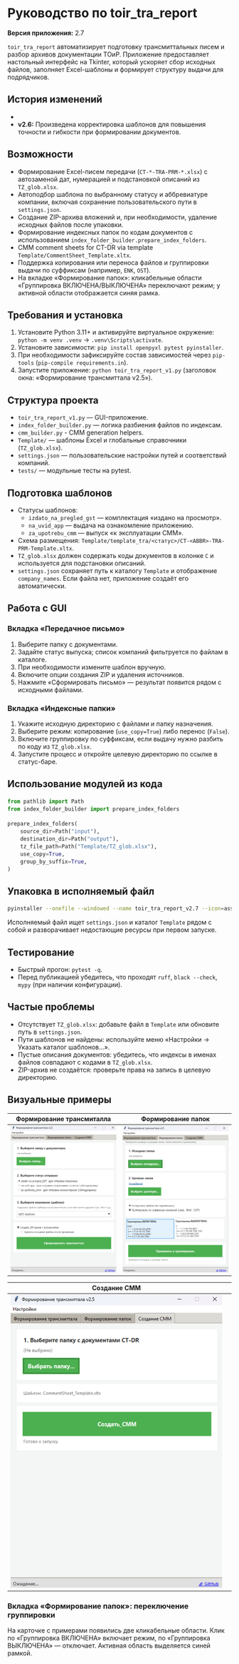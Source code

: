 # Руководство по toir_tra_report

**Версия приложения:** 2.7

`toir_tra_report` автоматизирует подготовку трансмиттальных писем и разбор архивов документации ТОиР. Приложение предоставляет настольный интерфейс на Tkinter, который ускоряет сбор исходных файлов, заполняет Excel-шаблоны и формирует структуру выдачи для подрядчиков.

## История изменений

- 
- **v2.6:** Произведена корректировка шаблонов для повышения точности и гибкости при формировании документов.

## Возможности

- Формирование Excel-писем передачи (`CT-*-TRA-PRM-*.xlsx`) с автозаменой дат, нумерацией и подстановкой описаний из `TZ_glob.xlsx`.
- Автоподбор шаблона по выбранному статусу и аббревиатуре компании, включая сохранение пользовательского пути в `settings.json`.
- Создание ZIP-архива вложений и, при необходимости, удаление исходных файлов после упаковки.
- Формирование индексных папок по кодам документов с использованием `index_folder_builder.prepare_index_folders`.
- CMM comment sheets for CT-DR via template `Template/CommentSheet_Template.xltx`.
- Поддержка копирования или переноса файлов и группировки выдачи по суффиксам (например, `ENK`, `OST`).
- На вкладке «Формирование папок»: кликабельные области «Группировка ВКЛЮЧЕНА/ВЫКЛЮЧЕНА» переключают режим; у активной области отображается синяя рамка.

## Требования и установка

1. Установите Python 3.11+ и активируйте виртуальное окружение: `python -m venv .venv` → `.venv\Scripts\activate`.
2. Установите зависимости: `pip install openpyxl pytest pyinstaller`.
3. При необходимости зафиксируйте состав зависимостей через `pip-tools` (`pip-compile requirements.in`).
4. Запустите приложение: `python toir_tra_report_v1.py` (заголовок окна: «Формирование трансмиттала v2.5»).

## Структура проекта

- `toir_tra_report_v1.py` — GUI-приложение.
- `index_folder_builder.py` — логика разбиения файлов по индексам.
- `cmm_builder.py` - CMM generation helpers.
- `Template/` — шаблоны Excel и глобальные справочники (`TZ_glob.xlsx`).
- `settings.json` — пользовательские настройки путей и соответствий компаний.
- `tests/` — модульные тесты на pytest.

## Подготовка шаблонов

- Статусы шаблонов:
  - `izdato_na_pregled_gst` — комплектация «издано на просмотр».
  - `na_uvid_app` — выдача на ознакомление приложению.
  - `za_upotrebu_cmm` — выпуск «к эксплуатации СММ».
- Схема размещения: `Template/template_tra/<статус>/CT-<ABBR>-TRA-PRM-Template.xltx`.
- `TZ_glob.xlsx` должен содержать коды документов в колонке `C` и используется для подстановки описаний.
- `settings.json` сохраняет путь к каталогу `Template` и отображение `company_names`. Если файла нет, приложение создаёт его автоматически.

## Работа с GUI

### Вкладка «Передачное письмо»

1. Выберите папку с документами.
2. Задайте статус выпуска; список компаний фильтруется по файлам в каталоге.
3. При необходимости измените шаблон вручную.
4. Включите опции создания ZIP и удаления источников.
5. Нажмите «Сформировать письмо» — результат появится рядом с исходными файлами.

### Вкладка «Индексные папки»

1. Укажите исходную директорию с файлами и папку назначения.
2. Выберите режим: копирование (`use_copy=True`) либо перенос (`False`).
3. Включите группировку по суффиксам, если выдачу нужно разбить по коду из `TZ_glob.xlsx`.
4. Запустите процесс и откройте целевую директорию по ссылке в статус-баре.

## Использование модулей из кода

```python
from pathlib import Path
from index_folder_builder import prepare_index_folders

prepare_index_folders(
    source_dir=Path("input"),
    destination_dir=Path("output"),
    tz_file_path=Path("Template/TZ_glob.xlsx"),
    use_copy=True,
    group_by_suffix=True,
)
```

## Упаковка в исполняемый файл

```bash
pyinstaller --onefile --windowed --name toir_tra_report_v2.7 --icon=assets/icon_toir_tra_report.ico --add-data "Template;Template" toir_tra_report_v1.py
```

Исполняемый файл ищет `settings.json` и каталог `Template` рядом с собой и разворачивает недостающие ресурсы при первом запуске.

## Тестирование

- Быстрый прогон: `pytest -q`.
- Перед публикацией убедитесь, что проходят `ruff`, `black --check`, `mypy` (при наличии конфигурации).

## Частые проблемы

- Отсутствует `TZ_glob.xlsx`: добавьте файл в `Template` или обновите путь в `settings.json`.
- Пути шаблонов не найдены: используйте меню «Настройки → Указать каталог шаблонов…».
- Пустые описания документов: убедитесь, что индексы в именах файлов совпадают с кодами в `TZ_glob.xlsx`.
- ZIP-архив не создаётся: проверьте права на запись в целевую директорию.

## Визуальные примеры

| Формирование трансмиталла               | Формирование папок                               |
| --------------------------------------------------------------- | ----------------------------------------------------------------- |
| ![Форма отчёта](assets/image_toir_tra_report_v1_1.png) | ![Выбор шаблона](assets/image_toir_tra_report_v1_2.png) |

| Создание CMM                                            |  |
| --------------------------------------------------------------- | - |
| ![Форма отчёта](assets/image_toir_tra_report_v1_3.png) |  |

### Вкладка «Формирование папок»: переключение группировки

На карточке с примерами появились две кликабельные области. Клик по «Группировка ВКЛЮЧЕНА» включает режим, по «Группировка ВЫКЛЮЧЕНА» — отключает. Активная область выделяется синей рамкой.
